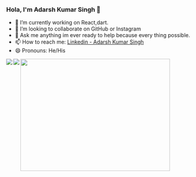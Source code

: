 ### Hola, I'm Adarsh Kumar Singh 👋



- 🌱 I’m currently working on React,dart.
- 👯 I’m looking to collaborate on GitHub or Instagram
- 💬 Ask me anything im ever ready to help because every thing possible.
- 📫 How to reach me: [Linkedin - Adarsh Kumar Singh](https://www.linkedin.com/in/adarsh-kumar-singh-673b1817b/)
- 😄 Pronouns: He/His
<img align="center" src="https://user-images.githubusercontent.com/47661086/95878795-383ff000-0d93-11eb-8ec7-ce59580b4218.gif" height="300" width="400" />

<a href="https://github.com/adarsh-technocrat">
  <img align="left" src="https://github-readme-stats.vercel.app/api/top-langs/?username=adarsh-technocrat&title_color=ffffff&text_color=ffffff&bg_color=0F2027" />
</a>
<a href="https://github.com/adarsh-technocrat">
  <img align="left" src="https://github-readme-stats.vercel.app/api?username=adarsh-technocrat&&show_icons=true&title_color=ffffff&icon_color=ffffff&text_color=ffffff&bg_color=0F2027" />
</a>

